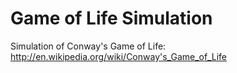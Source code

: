 # Game of Life Simulation

Simulation of Conway's Game of Life:
http://en.wikipedia.org/wiki/Conway's_Game_of_Life